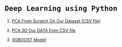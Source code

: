 # `Deep Learning using Python`

1. [PCA From Scratch On Our Dataset (CSV file)](https://github.com/alinemati45/Python_deep_learning/blob/master/_PCA%20From%20Scratch%20On%20Our%20Data.ipynb)

2. [PCA 3D Our DATA from CSV file](https://github.com/alinemati45/Python_deep_learning/blob/master/PCA_%203D_Our_DATA.ipynb)

3. [XGBOOST Model](https://github.com/alinemati45/Python_deep_learning/blob/master/XGBOOST.ipynb)
